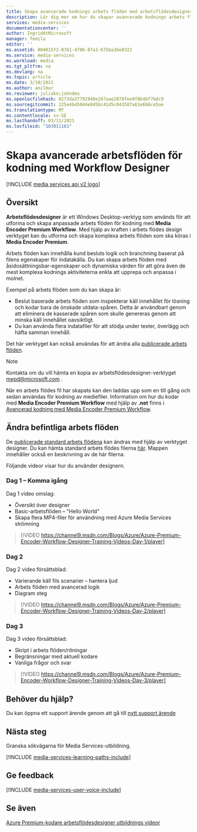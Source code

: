 ```yaml
---
title: Skapa avancerade kodnings arbets flöden med arbetsflödesdesigner | Microsoft Docs
description: Lär dig mer om hur du skapar avancerade kodnings arbets flöden med arbetsflödesdesigner.
services: media-services
documentationcenter: ''
author: IngridAtMicrosoft
manager: femila
editor: ''
ms.assetid: 004815f2-0761-4706-87a1-675ba36e0322
ms.service: media-services
ms.workload: media
ms.tgt_pltfrm: na
ms.devlang: na
ms.topic: article
ms.date: 3/10/2021
ms.author: anilmur
ms.reviewer: juliako;johndeu
ms.openlocfilehash: 8173da37792948e267aae2078fee9f864bf7bdc9
ms.sourcegitcommit: 225e4b45844e845bc41d5c043587a61e6b6ce5ae
ms.translationtype: MT
ms.contentlocale: sv-SE
ms.lasthandoff: 03/11/2021
ms.locfileid: "103011161"
---
```

# <a name="create-advanced-encoding-workflows-with-workflow-designer"></a>Skapa avancerade arbetsflöden för kodning med Workflow Designer

[!INCLUDE [media services api v2 logo](./includes/v2-hr.md)]

## <a name="overview"></a>Översikt
**Arbetsflödesdesigner** är ett Windows Desktop-verktyg som används för att utforma och skapa anpassade arbets flöden för kodning med **Media Encoder Premium Workflow**.
Med hjälp av kraften i arbets flödes design verktyget kan du utforma och skapa komplexa arbets flöden som ska köras i **Media Encoder Premium**.  

Arbets flöden kan innehålla kund besluts logik och branchning baserat på filens egenskaper för indatakälla. Du kan skapa arbets flöden med åsidosättningsbar-egenskaper och dynamiska värden för att göra även de mest komplexa kodnings aktiviteterna enkla att upprepa och anpassa i molnet.

Exempel på arbets flöden som du kan skapa är:

* Beslut baserade arbets flöden som inspekterar käll innehållet för lösning och kodar bara de önskade utdata-spåren.  Detta är användbart genom att eliminera de kasserade spåren som skulle genereras genom att minska käll innehållet oavsiktligt.
* Du kan använda flera indatafiler för att stödja under texter, överlägg och häfta samman innehåll. 

Det här verktyget kan också användas för att ändra alla [publicerade arbets flöden](media-services-workflow-designer.md#existing_workflows). 

> [!NOTE]
> Kontakta om du vill hämta en kopia av arbetsflödesdesigner-verktyget mepd@microsoft.com .

När en arbets flödes fil har skapats kan den laddas upp som en till gång och sedan användas för kodning av mediefiler. Information om hur du kodar med **Media Encoder Premium Workflow** med hjälp av **.net** finns i [Avancerad kodning med Media Encoder Premium Workflow](media-services-encode-with-premium-workflow.md).

## <a name="modify-existing-workflows"></a><a id="existing_workflows"></a>Ändra befintliga arbets flöden
De [publicerade standard arbets flödena](media-services-workflow-designer.md#existing_workflows) kan ändras med hjälp av verktyget designer. Du kan hämta standard arbets flödes filerna [här](https://github.com/Azure/azure-media-services-samples/tree/master/Encoding%20Presets/VoD/MediaEncoderPremiumWorkfows). Mappen innehåller också en beskrivning av de här filerna.

Följande videor visar hur du använder designern.

### <a name="day-1--getting-started"></a>Dag 1 – Komma igång
Dag 1 video omslag:

* Översikt över designer
* Basic-arbetsflöden – "Hello World"
* Skapa flera MP4-filer för användning med Azure Media Services strömning

> [!VIDEO https://channel9.msdn.com/Blogs/Azure/Azure-Premium-Encoder-Workflow-Designer-Training-Videos-Day-1/player]
> 
> 

### <a name="day-2"></a>Dag 2
Dag 2 video försättsblad:

* Varierande käll fils scenarier – hantera ljud
* Arbets flöden med avancerad logik
* Diagram steg

> [!VIDEO https://channel9.msdn.com/Blogs/Azure/Azure-Premium-Encoder-Workflow-Designer-Training-Videos-Day-2/player]
> 
> 

### <a name="day-3"></a>Dag 3
Dag 3 video försättsblad:

* Skript i arbets flöden/ritningar
* Begränsningar med aktuell kodare
* Vanliga frågor och svar

> [!VIDEO https://channel9.msdn.com/Blogs/Azure/Azure-Premium-Encoder-Workflow-Designer-Training-Videos-Day-3/player]
> 
> 

## <a name="need-help"></a>Behöver du hjälp?

Du kan öppna ett support ärende genom att gå till [nytt support ärende](https://portal.azure.com/#blade/Microsoft_Azure_Support/HelpAndSupportBlade/newsupportrequest)

## <a name="next-step"></a>Nästa steg
Granska sökvägarna för Media Services-utbildning.

[!INCLUDE [media-services-learning-paths-include](../../../includes/media-services-learning-paths-include.md)]

## <a name="provide-feedback"></a>Ge feedback
[!INCLUDE [media-services-user-voice-include](../../../includes/media-services-user-voice-include.md)]

## <a name="see-also"></a>Se även
[Azure Premium-kodare arbetsflödesdesigner utbildnings videor](http://johndeutscher.com/2015/07/06/azure-premium-encoder-workflow-designer-training-videos/)

